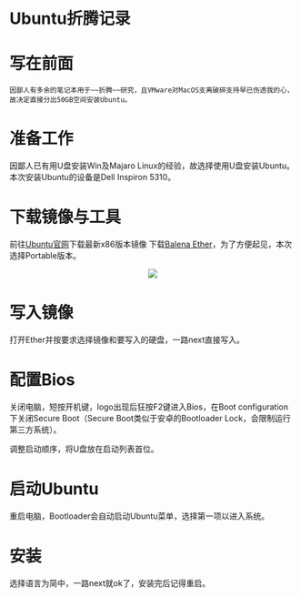 # Ubuntu折腾记录

# 写在前面
```
因鄙人有多余的笔记本用于~~折腾~~研究，且VMware对MacOS支离破碎支持早已伤透我的心，故决定直接分出50GB空间安装Ubuntu。
```
# 准备工作

因鄙人已有用U盘安装Win及Majaro Linux的经验，故选择使用U盘安装Ubuntu。
本次安装Ubuntu的设备是Dell Inspiron 5310。

# 下载镜像与工具

前往[Ubuntu官网](https://ubuntu.com/download/desktop)下载最新x86版本镜像
下载[Balena Ether](https://www.balena.io/etcher/)，为了方便起见，本次选择Portable版本。
<p align="center">
  <img src="https://i.ibb.co/48vByty/2022-09-06-20-48-09.png">
</p>

# 写入镜像

打开Ether并按要求选择镜像和要写入的硬盘，一路next直接写入。

# 配置Bios

关闭电脑，短按开机键，logo出现后狂按F2键进入Bios，在Boot configuration下关闭Secure Boot（Secure Boot类似于安卓的Bootloader Lock，会限制运行第三方系统）。

调整启动顺序，将U盘放在启动列表首位。

# 启动Ubuntu

重启电脑，Bootloader会自动启动Ubuntu菜单，选择第一项以进入系统。

# 安装

选择语言为简中，一路next就ok了，安装完后记得重启。